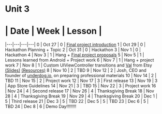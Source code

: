 # Unit 3
 # |  Date | Week | Lesson |
|---|---|---|---|
0 | Oct 27 | 0 | [Final project introduction](https://github.com/accesscode-2-2/unit-3-final-project)
1 | Oct 29 | 0 | Hackathon Planning + Topic
2 | Oct 31 | 0 | Hackathon
3 | Nov 1 | 0 | Hackathon
4 | Nov 3 | 1 | Hang + [Final project proposals](https://github.com/accesscode-2-2/unit-3-final-project/blob/master/project_proposals.md)
5 | Nov 5 | 1 | Lessons learned from Android + Project work
6 | Nov 7 | 1 | Hang + project work
7 | Nov 8 | 1 | Custom UIViewController transitions and [Val](http://www.v-a-l-e-r-i-e.com/about/) from Etsy [(Slides)](/speakers/Val_UX_Talk.pdf) [(Resources)](/speakers/Val_resources/)
8 | Nov 10 | 2 | TBD
9 | Nov 12 | 2 | Josh, CEO and founder of [underdog.io](https://underdog.io), on preparing professional materials
10 | Nov 14 | 2 | TBD
11 | Nov 15 | 2 | Project work
12 | Nov 17 | 3 | First release
13 | Nov 19 | 3 | App Store Guidelines
14 | Nov 21 | 3 | TBD
15 | Nov 22 | 3 | Project work
16 | Nov 24 | 4 | Second release
17 | Nov 26 | 4 | Thanksgiving Break
18 | Nov 28 | 4 | Thanksgiving Break
19 | Nov 29 | 4 | Thanksgiving Break
20 | Dec 1 | 5 | Third release
21 | Dec 3 | 5 | TBD
22 | Dec 5 | 5 | TBD
23 | Dec 6 | 5 | TBD
24 | Dec 8 | 6 | Demo Day!!!!!!!!
